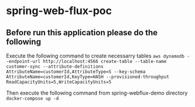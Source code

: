 # spring-web-flux-poc

## Before run this application please do the following

Execute the following command to create necessarry tables
```aws dynamodb --endpoint-url http://localhost:4566 create-table --table-name customer-sync --attribute-definitions AttributeName=customerId,AttributeType=S --key-schema AttributeName=customerId,KeyType=HASH --provisioned-throughput ReadCapacityUnits=5,WriteCapacityUnits=5```

Then execute the following command from spring-webflux-demo directory
```docker-compose up -d```
